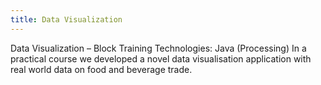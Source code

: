 ```yaml
---
title: Data Visualization
---
```


Data Visualization – Block Training
Technologies: Java (Processing)
In a practical course we developed a novel data visualisation application with
real world data on food and beverage trade.